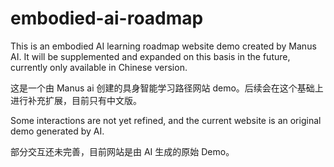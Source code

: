 # embodied-ai-roadmap
This is an embodied AI learning roadmap website demo created by Manus AI. It will be supplemented and expanded on this basis in the future, currently only available in Chinese version.

这是一个由 Manus ai 创建的具身智能学习路径网站 demo。后续会在这个基础上进行补充扩展，目前只有中文版。

Some interactions are not yet refined, and the current website is an original demo generated by AI.

部分交互还未完善，目前网站是由 AI 生成的原始 Demo。